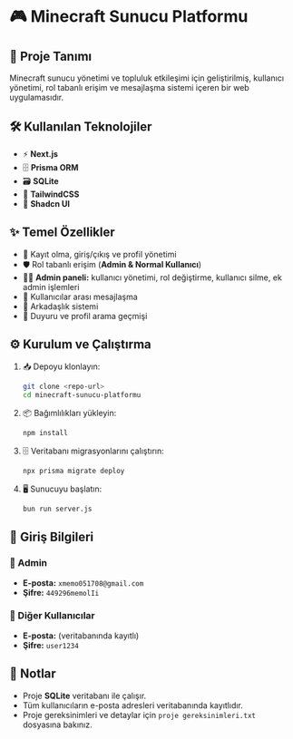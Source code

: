 # 🎮 Minecraft Sunucu Platformu

## 🚀 Proje Tanımı

Minecraft sunucu yönetimi ve topluluk etkileşimi için geliştirilmiş, kullanıcı yönetimi, rol tabanlı erişim ve mesajlaşma sistemi içeren bir web uygulamasıdır.

## 🛠️ Kullanılan Teknolojiler

- ⚡ **Next.js**
- 🗄️ **Prisma ORM**
- 🗃️ **SQLite**
- 🎨 **TailwindCSS**
- 🧩 **Shadcn UI**

## ✨ Temel Özellikler

- 📝 Kayıt olma, giriş/çıkış ve profil yönetimi
- 🛡️ Rol tabanlı erişim (**Admin & Normal Kullanıcı**)
- 🧑‍💼 **Admin paneli:** kullanıcı yönetimi, rol değiştirme, kullanıcı silme, ek admin işlemleri
- 💬 Kullanıcılar arası mesajlaşma
- 👥 Arkadaşlık sistemi
- 📢 Duyuru ve profil arama geçmişi

## ⚙️ Kurulum ve Çalıştırma

1. 📥 Depoyu klonlayın:
   ```bash
   git clone <repo-url>
   cd minecraft-sunucu-platformu
   ```
2. 📦 Bağımlılıkları yükleyin:
   ```bash
   npm install
   ```
3. 🗄️ Veritabanı migrasyonlarını çalıştırın:
   ```bash
   npx prisma migrate deploy
   ```
4. 🖥️ Sunucuyu başlatın:
   ```bash
   bun run server.js
   ```

## 🔑 Giriş Bilgileri

### 👑 Admin

- **E-posta:** `xmemo051708@gmail.com`
- **Şifre:** `449296memolIi`

### 👤 Diğer Kullanıcılar

- **E-posta:** (veritabanında kayıtlı)
- **Şifre:** `user1234`

## 📌 Notlar

- Proje **SQLite** veritabanı ile çalışır.
- Tüm kullanıcıların e-posta adresleri veritabanında kayıtlıdır.
- Proje gereksinimleri ve detaylar için `proje gereksinimleri.txt` dosyasına bakınız.
